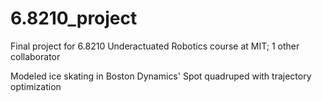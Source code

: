 # 6.8210_project
Final project for 6.8210 Underactuated Robotics course at MIT; 1 other collaborator

Modeled ice skating in Boston Dynamics' Spot quadruped with trajectory optimization
